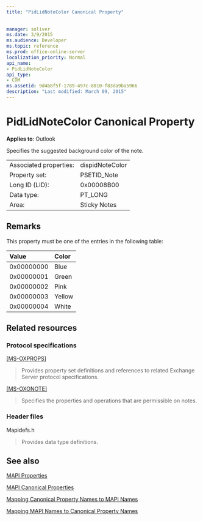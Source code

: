 ```yaml
---
title: "PidLidNoteColor Canonical Property"
 
 
manager: soliver
ms.date: 3/9/2015
ms.audience: Developer
ms.topic: reference
ms.prod: office-online-server
localization_priority: Normal
api_name:
- PidLidNoteColor
api_type:
- COM
ms.assetid: 9d4b8f5f-1789-497c-8010-f83da9ba5966
description: "Last modified: March 09, 2015"
---
```


# PidLidNoteColor Canonical Property

  
  
**Applies to**: Outlook 
  
Specifies the suggested background color of the note. 
  
|||
|:-----|:-----|
|Associated properties:  <br/> |dispidNoteColor  <br/> |
|Property set:  <br/> |PSETID_Note  <br/> |
|Long ID (LID):  <br/> |0x00008B00  <br/> |
|Data type:  <br/> |PT_LONG  <br/> |
|Area:  <br/> |Sticky Notes  <br/> |
   
## Remarks

This property must be one of the entries in the following table:
  
|**Value**|**Color**|
|:-----|:-----|
|0x00000000  <br/> |Blue  <br/> |
|0x00000001  <br/> |Green  <br/> |
|0x00000002  <br/> |Pink  <br/> |
|0x00000003  <br/> |Yellow  <br/> |
|0x00000004  <br/> |White  <br/> |
   
## Related resources

### Protocol specifications

[[MS-OXPROPS]](http://msdn.microsoft.com/library/f6ab1613-aefe-447d-a49c-18217230b148%28Office.15%29.aspx)
  
> Provides property set definitions and references to related Exchange Server protocol specifications.
    
[[MS-OXONOTE]](http://msdn.microsoft.com/library/6bf4ed7e-316c-4a3c-be27-5ec93e7ab39f%28Office.15%29.aspx)
  
> Specifies the properties and operations that are permissible on notes.
    
### Header files

Mapidefs.h
  
> Provides data type definitions.
    
## See also



[MAPI Properties](mapi-properties.md)
  
[MAPI Canonical Properties](mapi-canonical-properties.md)
  
[Mapping Canonical Property Names to MAPI Names](mapping-canonical-property-names-to-mapi-names.md)
  
[Mapping MAPI Names to Canonical Property Names](mapping-mapi-names-to-canonical-property-names.md)


